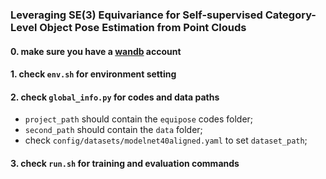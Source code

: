 ### Leveraging SE(3) Equivariance for Self-supervised Category-Level Object Pose Estimation from Point Clouds
#### 0. make sure you have a [wandb](https://wandb.ai/) account

#### 1. check `env.sh` for environment setting

#### 2. check `global_info.py` for codes and data paths
- `project_path` should contain the `equipose` codes folder;
- `second_path` should contain the `data` folder;
- check `config/datasets/modelnet40aligned.yaml` to set `dataset_path`;

#### 3. check `run.sh` for training and evaluation commands
